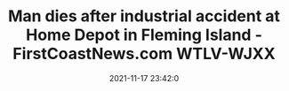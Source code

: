 ---
"title": "Man dies after industrial accident at Home Depot in Fleming Island - FirstCoastNews.com WTLV-WJXX"
"date": "2021-11-17 23:42:0"
"feed_name": "GOOGLENEWSINDUSTRIAL"
"feed_website": "https://news.google.com/search?q=industrial%2Bincident&hl=en-US&gl=US&ceid=US:en"
"feed_rss": "https://news.google.com/rss/search?q=industrial%2Bincident&hl=en-US&gl=US&ceid=US:en"
"link": "https://www.firstcoastnews.com/article/news/local/man-dies-during-industrial-incident-at-home-depot-in-fleming-island-local/77-df40aecf-4ef2-4084-8d50-595e67161684"
"source": "{'href': 'https://www.firstcoastnews.com', 'title': 'FirstCoastNews.com WTLV-WJXX'}"
"file": "_posts/2021-1-1-6da419bd9b411e0f78799f0dd6a7dde54046ddc4.md"
"accident": "1"
"drilling": "1"
"dead": "1"
"injured": "0"
"arrested": "0"
"place": "fleming island"
"where": "industrial site"
"causes": "unknown"
"place_uri": "http://en.wikipedia.org/wiki/Fleming_Island%2C_Florida"
---